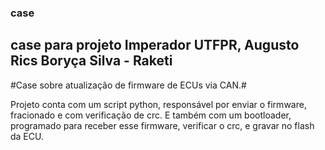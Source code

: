 ### case ###
## case para projeto Imperador UTFPR, Augusto Rics Boryça Silva - Raketi ##

#Case sobre atualização de firmware de ECUs via CAN.#

Projeto conta com um script python, responsável por enviar o firmware, fracionado e com verificação de crc. E também com um bootloader, programado para receber esse firmware, verificar o crc,
e gravar no flash da ECU.


